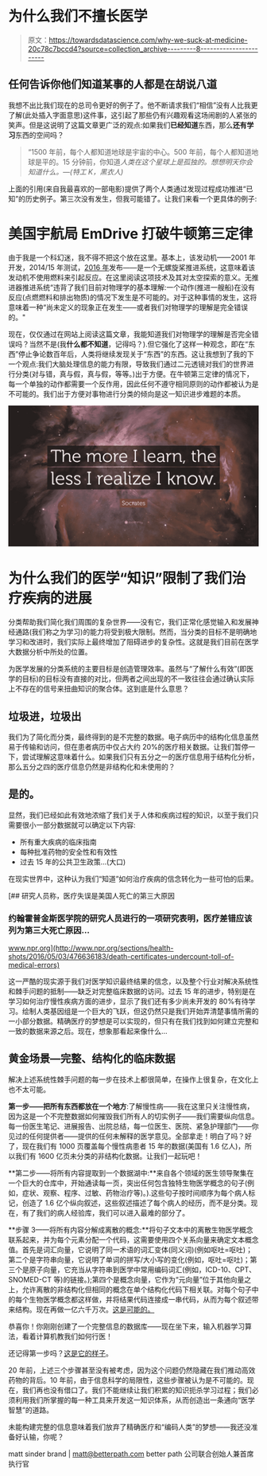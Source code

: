 # 为什么我们不擅长医学

> 原文：<https://towardsdatascience.com/why-we-suck-at-medicine-20c78c7bccd4?source=collection_archive---------8----------------------->

## 任何告诉你他们知道某事的人都是在胡说八道

我想不出比我们现在的总司令更好的例子了。他不断请求我们“相信”没有人比我更了解(此处插入字面意思)这件事，这引起了那些仍有兴趣观看这场闹剧的人紧张的笑声。但是这说明了这篇文章更广泛的观点:如果我们**已经知道**东西，那么**还有学习**东西的空间吗？

> “1500 年前，每个人都知道地球是宇宙的中心。500 年前，每个人都知道地球是平的。15 分钟前，你知道*人类在这个星球上是孤独的。想想明天你会知道什么。—(特工 K，黑衣人)*

上面的引用(来自我最喜欢的一部电影)提供了两个人类通过发现过程成功推进“已知”的历史例子。第三次没有发生，但我可能错了。让我们来看一个更具体的例子:

# **美国宇航局 EmDrive 打破牛顿第三定律**

由于我是一个科幻迷，我不得不把这个放在这里。基本上，该发动机——2001 年开发，2014/15 年测试，[2016 年](http://arc.aiaa.org/doi/full/10.2514/1.B36120)发布——是一个无螺旋桨推进系统，这意味着该发动机不使用燃料来引起反应。在这里阅读这项技术及其对太空探索的意义。无推进器推进系统“违背了我们目前对物理学的基本理解:一个动作(推进一艘船)在没有反应(点燃燃料和排出物质)的情况下发生是不可能的。对于这种事情的发生，这将意味着一种“尚未定义的现象正在发生——或者我们对物理学的理解是完全错误的。"

现在，仅仅通过在网站上阅读这篇文章，我能知道我们对物理学的理解是否完全错误吗？当然不是(我**什么都不知道**，记得吗？).但它强化了这样一种观念，即在“东西”停止争论数百年后，人类将继续发现关于“东西”的东西。这让我想到了我的下一个观点:我们大脑处理信息的能力有限，导致我们通过二元透镜对我们的世界进行分类(对与错，真与假，真与假，等等。)出于方便。在牛顿第三定律的情况下，每一个单独的动作都需要一个反作用，因此任何不遵守相同原则的动作都被认为是不可能的。我们出于方便对事物进行分类的倾向是这一知识进步难题的本质。

![](img/34841c13ab3c7387e01f33d7d701d661.png)

# **为什么我们的医学“知识”限制了我们治疗疾病的进展**

分类帮助我们简化我们周围的复杂世界——没有它，我们正常化感觉输入和发展神经通路(我们称之为学习)的能力将受到极大限制。然而，当分类的目标不是明确地学习和改进时，我们实际上最终增加了阻碍进步的复杂性。这就是我们目前在医学大数据分析中所处的位置。

为医学发展的分类系统的主要目标是创造管理效率。虽然与“了解什么有效”(即医学的目标)的目标没有直接的对比，但两者之间出现的不一致往往会通过确认实际上不存在的信号来扭曲知识的聚合体。这到底是什么意思？

## 垃圾进，垃圾出

我们为了简化而分类，最终得到的是不完整的数据。电子病历中的结构化信息虽然易于传输和访问，但在患者病历中仅占大约 20%的医疗相关数据。让我们暂停一下，尝试理解这意味着什么。如果我们只有五分之一的医疗信息用于结构化分析，那么五分之四的医疗信息仍然是非结构化和未使用的？

## 是的。

显然，我们已经如此有效地浓缩了我们关于人体和疾病过程的知识，以至于我们只需要很小一部分数据就可以确定以下内容:

*   所有重大疾病的临床指南
*   每种批准药物的安全性和有效性
*   过去 15 年的公共卫生政策…(大口)

在现实世界中，这种认为我们“知道”如何治疗疾病的信念转化为一些可怕的后果。

[](http://www.npr.org/sections/health-shots/2016/05/03/476636183/death-certificates-undercount-toll-of-medical-errors) [## 研究人员称，医疗失误是美国人死亡的第三大原因

### 约翰霍普金斯医学院的研究人员进行的一项研究表明，医疗差错应该列为第三大死亡原因…

www.npr.org](http://www.npr.org/sections/health-shots/2016/05/03/476636183/death-certificates-undercount-toll-of-medical-errors) 

这一严酷的现实源于我们对医学知识最终结果的信念，以及整个行业对解决系统性和棘手问题的抵制——缺乏对完整临床数据的访问。过去 15 年的进步，特别是在学习如何治疗慢性疾病方面的进步，显示了我们还有多少尚未开发的 80%有待学习。绘制人类基因组是一个巨大的飞跃，但这仍然只是我们开始弄清楚事情所需的一小部分数据。精确医疗的梦想是可以实现的，但只有在我们找到如何建立完整和一致的数据来源之后。现在，想象那看起来像什么…

## 黄金场景—完整、结构化的临床数据

解决上述系统性棘手问题的每一步在技术上都很简单，在操作上很复杂，在文化上也不太可能。

**第一步——把所有东西都放在一个地方**:了解慢性病——我在这里只关注慢性病，因为这是一个不完整数据如何摧毁我们所有人的切实例子——我们需要纵向信息。每一份医生笔记、进展报告、出院总结，每一位医生、医院、紧急护理部门——你见过的任何提供者——提供的任何未解释的医学意见。全部拿走！明白了吗？好了，现在我们有 1000 页覆盖每个慢性病患者 15 年的数据(美国有 1.6 亿人)，所以我们有 1600 亿页未分类的非结构化数据。让我们一起玩吧！

**第二步——将所有内容提取到一个数据湖中:**来自各个领域的医生领导聚集在一个巨大的仓库中，开始通读每一页，突出任何包含独特生物医学概念的句子(例如，症状、观察、程序、过敏、药物治疗等)。).这些句子按时间顺序为每个病人标记，创造了 1.6 亿个纵向叙述，这些叙述描述了每个病人的经历，而不是分类。现在，有了我们的病人经验库，我们可以进入最难的部分了。

**步骤 3——将所有内容分解成离散的概念:**将句子文本中的离散生物医学概念联系起来，并为每个元素分配一个代码，这需要使用四个关系向量来确定文本概念值。首先是词汇向量，它说明了同一术语的词汇变体(同义词)(例如呕吐=呕吐)；第二个是字符串向量，它说明了单词的拼写/大小写的变化(例如，呕吐=呕吐)；第三个是原子向量，它充当从字符串到医学中常用编码词汇(例如，ICD-10、CPT、SNOMED-CT 等)的链接。);第四个是概念向量，它作为“元向量”位于其他向量之上，允许离散的非结构化但相同的概念在单个结构化代码下相关联。对每个句子中的每个生物医学概念都这样做，并将结果代码连接成一串代码，从而为每个叙述带来结构。现在再做一亿六千万次。[这是可能的。](https://www.ncbi.nlm.nih.gov/books/NBK9684/)

恭喜你！你刚刚创建了一个完整信息的数据库——现在坐下来，输入机器学习算法，看着计算机教我们如何行医！

还记得第一步吗？[这是它的样子](https://www.youtube.com/watch?v=C0HSmDb5WnU)。

20 年前，上述三个步骤甚至没有被考虑，因为这个问题仍然隐藏在我们推动高效药物的背后。10 年前，由于信息科学的局限性，这些步骤被认为是不可能的。现在，我们再也没有借口了。我们不能继续让我们积累的知识扼杀学习过程；我们必须利用我们所掌握的每一种工具来开发这一知识体系，从而创造出一条通向“医学智慧”的道路。

未能构建完整的信息意味着我们放弃了精确医疗和“编码人类”的梦想——我还没准备好认输，你呢？

matt sinder brand | matt@betterpath.com better path 公司联合创始人兼首席执行官